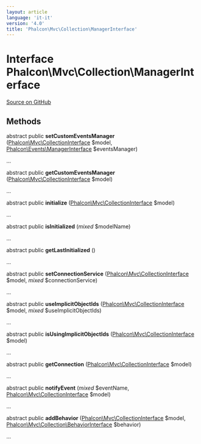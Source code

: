 ```yaml
---
layout: article
language: 'it-it'
version: '4.0'
title: 'Phalcon\Mvc\Collection\ManagerInterface'
---
```


# Interface **Phalcon\Mvc\Collection\ManagerInterface**

<a href="https://github.com/phalcon/cphalcon/tree/v4.0.0/phalcon/mvc/collection/managerinterface.zep" class="btn btn-default btn-sm">Source on GitHub</a>

## Methods

abstract public **setCustomEventsManager** ([Phalcon\Mvc\CollectionInterface](api/Phalcon_Mvc_CollectionInterface) $model, [Phalcon\Events\ManagerInterface](api/Phalcon_Events_ManagerInterface) $eventsManager)

...

abstract public **getCustomEventsManager** ([Phalcon\Mvc\CollectionInterface](api/Phalcon_Mvc_CollectionInterface) $model)

...

abstract public **initialize** ([Phalcon\Mvc\CollectionInterface](api/Phalcon_Mvc_CollectionInterface) $model)

...

abstract public **isInitialized** (*mixed* $modelName)

...

abstract public **getLastInitialized** ()

...

abstract public **setConnectionService** ([Phalcon\Mvc\CollectionInterface](api/Phalcon_Mvc_CollectionInterface) $model, *mixed* $connectionService)

...

abstract public **useImplicitObjectIds** ([Phalcon\Mvc\CollectionInterface](api/Phalcon_Mvc_CollectionInterface) $model, *mixed* $useImplicitObjectIds)

...

abstract public **isUsingImplicitObjectIds** ([Phalcon\Mvc\CollectionInterface](api/Phalcon_Mvc_CollectionInterface) $model)

...

abstract public **getConnection** ([Phalcon\Mvc\CollectionInterface](api/Phalcon_Mvc_CollectionInterface) $model)

...

abstract public **notifyEvent** (*mixed* $eventName, [Phalcon\Mvc\CollectionInterface](api/Phalcon_Mvc_CollectionInterface) $model)

...

abstract public **addBehavior** ([Phalcon\Mvc\CollectionInterface](api/Phalcon_Mvc_CollectionInterface) $model, [Phalcon\Mvc\Collection\BehaviorInterface](api/Phalcon_Mvc_Collection_BehaviorInterface) $behavior)

...